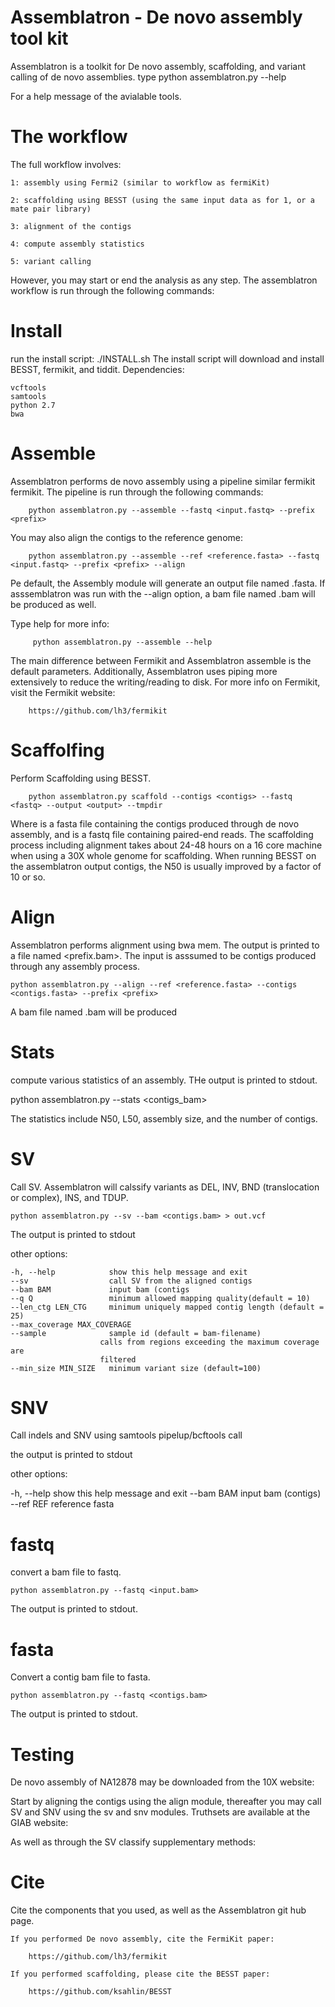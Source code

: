 # Assemblatron - De novo assembly tool kit

Assemblatron is a toolkit for De novo assembly, scaffolding, and variant calling of de  novo assemblies.  type 
	python assemblatron.py --help

For a help message of the avialable tools.

# The workflow 

The full workflow involves:

    1: assembly using Fermi2 (similar to workflow as fermiKit)

    2: scaffolding using BESST (using the same input data as for 1, or a mate pair library)

    3: alignment of the contigs

    4: compute assembly statistics

    5: variant calling

However, you may start or end the analysis as any step.
The assemblatron workflow is run through the following commands:

# Install

run the install script:
./INSTALL.sh
The install script will download and install BESST, fermikit, and tiddit.
Dependencies:

	vcftools
	samtools
	python 2.7
	bwa

# Assemble
Assemblatron performs de novo assembly using a pipeline similar fermikit fermikit. The pipeline is run through the following commands:

		python assemblatron.py --assemble --fastq <input.fastq> --prefix <prefix>

You may also align the contigs to the reference genome:

		python assemblatron.py --assemble --ref <reference.fasta> --fastq <input.fastq> --prefix <prefix> --align

Pe default, the Assembly module will generate an output file named <prefix>.fasta. If asssemblatron was run with the --align option, a bam file named <prefix>.bam will be produced as well.

Type help for more  info:

		 python assemblatron.py --assemble --help

The main difference between Fermikit and Assemblatron assemble is the default parameters. Additionally, Assemblatron uses piping more  extensively to reduce the writing/reading to disk.
For more info on Fermikit, visit the Fermikit website:

		https://github.com/lh3/fermikit

# Scaffolfing

Perform Scaffolding using BESST. 

		python assemblatron.py scaffold --contigs <contigs> --fastq <fastq> --output <output> --tmpdir
	
Where <Contigs> is a fasta file containing the contigs produced through de novo assembly, and <fastq> is a fastq file containing paired-end reads. The scaffolding process including alignment takes about 24-48 hours on a 16 core machine when using a 30X whole genome for scaffolding.
When running BESST on the assemblatron output contigs, the N50 is usually improved by a factor of 10 or so.

# Align
Assemblatron performs alignment using bwa mem. The output is printed to a file named <prefix.bam>. The input is asssumed to be contigs produced through any assembly process.

	python assemblatron.py --align --ref <reference.fasta> --contigs <contigs.fasta> --prefix <prefix>

A bam file named <prefix>.bam will be produced

# Stats
compute various statistics of an assembly. THe output is printed to stdout.

python assemblatron.py --stats <contigs_bam>
	
The statistics include N50, L50, assembly size, and the number of contigs.

# SV
Call SV. Assemblatron will calssify variants as DEL, INV, BND (translocation or complex), INS, and TDUP.

    python assemblatron.py --sv --bam <contigs.bam> > out.vcf

The output is  printed to stdout

other options:

    -h, --help            show this help message and exit
    --sv                  call SV from the aligned contigs
    --bam BAM             input bam (contigs
    --q Q                 minimum allowed mapping quality(default = 10)
    --len_ctg LEN_CTG     minimum uniquely mapped contig length (default = 25)
    --max_coverage MAX_COVERAGE
    --sample              sample id (default = bam-filename)
                        calls from regions exceeding the maximum coverage are
                        filtered
    --min_size MIN_SIZE   minimum variant size (default=100)

# SNV
Call indels and SNV using samtools pipelup/bcftools call

the  output is printed to stdout

other options:

  -h, --help  show this help message and exit
  --bam BAM   input bam (contigs)
  --ref REF   reference fasta

# fastq

convert a bam file to fastq.

	python assemblatron.py --fastq <input.bam>

The output is  printed to stdout.

# fasta
Convert a contig bam file to fasta.

	python assemblatron.py --fastq <contigs.bam>

The output is  printed to stdout.

# Testing
De novo assembly of NA12878 may be  downloaded from the 10X website:

Start by aligning the contigs using the align module, thereafter you may call SV and SNV using the sv and snv modules. Truthsets are available at the GIAB  website:

As well as through the SV classify supplementary methods:

# Cite
Cite the components that you used, as well as the Assemblatron git hub page.
 
	If you performed De novo assembly, cite the FermiKit paper:

		https://github.com/lh3/fermikit

	If you performed scaffolding, please cite the BESST paper:

		https://github.com/ksahlin/BESST
